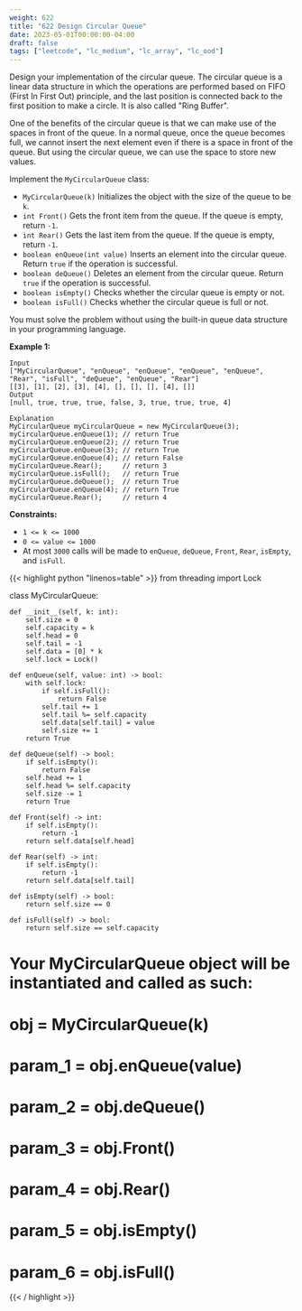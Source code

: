 ```yaml
---
weight: 622
title: "622 Design Circular Queue"
date: 2023-05-01T00:00:00-04:00
draft: false
tags: ["leetcode", "lc_medium", "lc_array", "lc_ood"]
---
```


Design your implementation of the circular queue. The circular queue is a linear data structure in which the operations are performed based on FIFO (First In First Out) principle, and the last position is connected back to the first position to make a circle. It is also called "Ring Buffer".

One of the benefits of the circular queue is that we can make use of the spaces in front of the queue. In a normal queue, once the queue becomes full, we cannot insert the next element even if there is a space in front of the queue. But using the circular queue, we can use the space to store new values.

Implement the `MyCircularQueue` class:

- `MyCircularQueue(k)` Initializes the object with the size of the queue to be `k`.
- `int Front()` Gets the front item from the queue. If the queue is empty, return `-1`.
- `int Rear()` Gets the last item from the queue. If the queue is empty, return `-1`.
- `boolean enQueue(int value)` Inserts an element into the circular queue. Return `true` if the operation is successful.
- `boolean deQueue()` Deletes an element from the circular queue. Return `true` if the operation is successful.
- `boolean isEmpty()` Checks whether the circular queue is empty or not.
- `boolean isFull()` Checks whether the circular queue is full or not.

You must solve the problem without using the built-in queue data structure in your programming language. 

**Example 1:**
```
Input
["MyCircularQueue", "enQueue", "enQueue", "enQueue", "enQueue", "Rear", "isFull", "deQueue", "enQueue", "Rear"]
[[3], [1], [2], [3], [4], [], [], [], [4], []]
Output
[null, true, true, true, false, 3, true, true, true, 4]

Explanation
MyCircularQueue myCircularQueue = new MyCircularQueue(3);
myCircularQueue.enQueue(1); // return True
myCircularQueue.enQueue(2); // return True
myCircularQueue.enQueue(3); // return True
myCircularQueue.enQueue(4); // return False
myCircularQueue.Rear();     // return 3
myCircularQueue.isFull();   // return True
myCircularQueue.deQueue();  // return True
myCircularQueue.enQueue(4); // return True
myCircularQueue.Rear();     // return 4
```

**Constraints:**
- `1 <= k <= 1000`
- `0 <= value <= 1000`
- At most `3000` calls will be made to `enQueue`, `deQueue`, `Front`, `Rear`, `isEmpty`, and `isFull`.

<div class="tabs"></div>
<div class="tab-content">
<div id="python" class="lang">
{{< highlight python "linenos=table" >}}
from threading import Lock

class MyCircularQueue:

    def __init__(self, k: int):
        self.size = 0
        self.capacity = k
        self.head = 0
        self.tail = -1
        self.data = [0] * k
        self.lock = Lock()

    def enQueue(self, value: int) -> bool:
        with self.lock:
            if self.isFull():
                return False
            self.tail += 1
            self.tail %= self.capacity
            self.data[self.tail] = value
            self.size += 1
        return True

    def deQueue(self) -> bool:
        if self.isEmpty():
            return False
        self.head += 1
        self.head %= self.capacity
        self.size -= 1
        return True

    def Front(self) -> int:
        if self.isEmpty():
            return -1
        return self.data[self.head]

    def Rear(self) -> int:
        if self.isEmpty():
            return -1
        return self.data[self.tail]

    def isEmpty(self) -> bool:
        return self.size == 0

    def isFull(self) -> bool:
        return self.size == self.capacity


# Your MyCircularQueue object will be instantiated and called as such:
# obj = MyCircularQueue(k)
# param_1 = obj.enQueue(value)
# param_2 = obj.deQueue()
# param_3 = obj.Front()
# param_4 = obj.Rear()
# param_5 = obj.isEmpty()
# param_6 = obj.isFull()
{{< / highlight >}}
</div>
</div>
